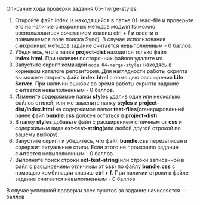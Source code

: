 Описание хода проверки задания 05-merge-styles:

1. Откройте файл index.js находящийся в папке 01-read-file и проверьте его на наличие синхронных методов модуля fs(можно воспользоваться сочетанием клавиш ctrl + f и ввести в появившемся поле поиска Sync). В случае использования синхронных методов задание считается невыполненным - 0 баллов.
2. Убедитесь, что в папке **project-dist** находится только файл **index.html**. При наличии посторонних файлов удалите их.
3. Запустите скрипт командой ```node 04-merge-styles``` находясь в корневом каталоге репозитория. Для наглядности работы скрипта вы можете открыть файл **index.html** с помощью расширения **Life Server**. При наличии ошибок во время работы скрипта задание считается невыполненным - 0 баллов.
4. Измените содержимое папки **styles** удалив один или несколько файлов стилей, или же замените папку **styles** и **project-dist/index.html** на содержимое папки **test-files**(сгенерированный ранее файл **bundle.css** должен остаться в **project-dist**). 
5. В папку **styles** добавьте файл с расширением отличным от **css** и содержимым вида **ext-test-string**(или любой другой строкой по вашему выбору). 
5. Запустите скрипт и убедитесь, что файл **bundle.css** перезаписан и содержит актуальные стили. Если этого не произошло задание считается невыполненным - 0 баллов.
6. Выполните поиск строки **ext-test-string**(или строки записанной в файл с расширением отличным от **css**) по файлу **bundle.css** с помощью комбинации клавиш **ctrl + f**. При наличии строки в файле задание считается невыполненным - 0 баллов.

В случае успешной проверки всех пунктов за задание начисляется -- баллов